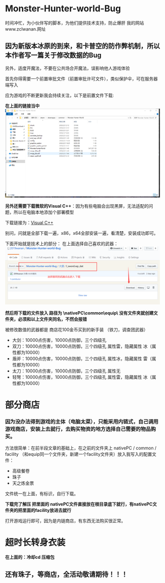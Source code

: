 # Monster-Hunter-world-Bug

时间冲忙，为小伙伴写的脚本，为他们提供技术支持，防止爆肝 我的网站www.zclwanan.网址

## 因为新版本冰原的到来，和卡普空的防作弊机制，所以本作者写一篇关于修改数据的Bug

另外，适度开魔法，不要在公共场合开魔法，误影响他人游戏体验  

首先你得需要一个前置审批文件（前置审批许可文件），类似保护伞，可在服务器端写入

应为游戏的不断更新我会持续关注，以下是前置文件下载:

**在上面的链接当中**
![image](https://github.com/2019wanan/Monster-Hunter-world-Bug/blob/master/images/img.jpg)

**另外还需要下载微软的Visual C++**：因为有些电脑会出现黑屏，无法适配的问题，所以在电脑本地添加个部署模型

下载链接为：[Visual C++](https://support.microsoft.com/zh-cn/help/2977003/the-latest-supported-visual-c-downloads)

别问，问就是全部下载一遍，x86，x64全部安装一遍，看清楚，安装成功即可。

下面开始就是技术上的部分：
在上面选择自己喜欢的武器：
![image](https://github.com/2019wanan/Monster-Hunter-world-Bug/blob/master/images/%E6%8C%87%E7%A4%BA%E6%96%87%E4%BB%B6.png)

**然后将下载的文件放入 路径为 \nativePC\common\equip\   没有文件夹就创建文件夹，必须和以上文件夹同名，不然会报错**

被修改数值的武器都是 商店花100金币买到的新手装 （铁刀，调查团武器）
- 大剑：10000点伤害，10000点防御，三个四级孔  
- 双刀：10000点伤害，10000点防御，三个四级孔 属性雷，隐藏属性 冰（属性都为10000）
- 盾斧：10000点伤害，10000点防御，三个四级孔 属性冰，隐藏属性 雷（属性都为10000）
- 太刀：10000点伤害，10000点防御，三个四级孔 属性无
- 轻弩：10000点伤害，10000点防御，三个四级孔 属性雷，隐藏属性 冰（属性都为10000）

# 部分商店

### 因为没办法得到游戏的主体（电脑太菜），只能采用内链式，自己调用游戏商店，安装上去就行，去购买物资的地方选择自己需要的物品购买。

方法很简单：在前半段文章的基础上，在之前的文件夹上   nativePC / common / facility （和equip同一个文件夹，新建一个facility文件夹）放入我写入的配置文件：

- 高级餐卷 
- 珠子
- 天之炼金票

文件统一在上面，有标识，自行下载。

**下载完了解压 把里面的  nativePC文件直接放在根目录底下就行，有nativePC文件夹的把里面的facility放进去就行**

打开游戏运行即可，因为是内链商店，有东西无法购买很正常。

# 超时长转身衣装

**在上面的：冷却cd 压缩包**

## 还有珠子，等商店，全活动敬请期待！！！
